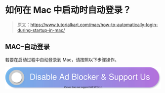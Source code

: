 # 如何在 Mac 中启动时自动登录？

> 原文：<https://www.tutorialkart.com/mac/how-to-automatically-login-during-startup-in-mac/>

## MAC–自动登录

若要在启动过程中自动登录到 Mac，请按照以下步骤操作。

[![](img/925da31b32d6bc3827932f6c8afb11bb.png)](https://www.tutorialkart.com/)